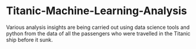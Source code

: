 # Titanic-Machine-Learning-Analysis
Various analysis insights are being carried out using data science tools and python from the data of all the passengers who were travelled in the Titanic ship before it sunk.
